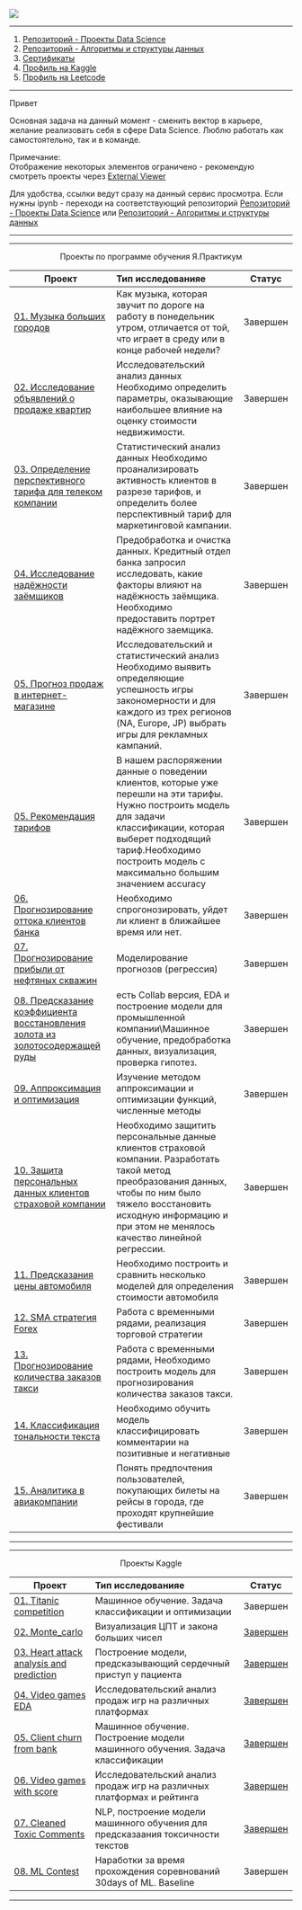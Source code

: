 ![](https://i.ibb.co/SyYP943/enterprise-data-science-1.png)
__________________________________________________________________________________________________________________________


01. [Репозиторий - Проекты Data Science](https://github.com/ArtyKrafty/Data_science_projects)  
02. [Репозиторий - Алгоритмы и структуры данных](https://github.com/ArtyKrafty/Algorithms)
03. [Сертификаты](https://github.com/ArtyKrafty/Data_science_projects/tree/main/certificates)
04. [Профиль на Kaggle](https://www.kaggle.com/artemsolomko)
05. [Профиль на Leetcode](https://leetcode.com/artysolomko/)


__________________________________________________________________________________________________________________________

Привет


Основная задача на данный момент - сменить вектор в карьере, желание реализовать себя в
сфере Data Science. Люблю работать как самостоятельно, так и в команде. 


Примечание:  
Отображение некоторых элементов ограничено - рекомендую смотреть проекты через [External Viewer](https://nbviewer.jupyter.org/github/ArtyKrafty/Data_science_projects/tree/9d86c5514664c670c928edbb1eb0f857e62e4e5e/)   

Для удобства, ссылки ведут сразу на данный сервис просмотра. Если нужны ipynb - переходи на соответствующий репозиторий [Репозиторий - Проекты Data Science](https://github.com/ArtyKrafty/Data_science_projects)  или [Репозиторий - Алгоритмы и структуры данных](https://github.com/ArtyKrafty/Algorithms)


__________________________________________________________________________________________________________________________
__________________________________________________________________________________________________________________________

<p align="center"> Проекты по программе обучения Я.Практикум </p align="center">





| **Проект** | **Тип исследованияe** | **Статус** |
| -------------------- | :--------------------- |:---------------------------:|
| [01. Музыка больших городов](https://nbviewer.jupyter.org/github/ArtyKrafty/Data_science_projects/blob/9d86c5514664c670c928edbb1eb0f857e62e4e5e/first_training_music/music_of_cities.ipynb) | Как музыка, которая звучит по дороге на работу в понедельник утром, отличается от той, что играет в среду или в конце рабочей недели? | Завершен |
| [02. Исследование объявлений о продаже квартир](https://nbviewer.jupyter.org/github/ArtyKrafty/Data_science_projects/blob/9d86c5514664c670c928edbb1eb0f857e62e4e5e/real_state_eda/real_state_eda.ipynb) | Исследовательский анализ данных Необходимо определить параметры, оказывающие наибольшее влияние на оценку стоимости недвижимости. | Завершен|
| [03. Определение перспективного тарифа для телеком компании](https://nbviewer.jupyter.org/github/ArtyKrafty/Data_science_projects/blob/9d86c5514664c670c928edbb1eb0f857e62e4e5e/Statistic_analyze/stat_analis.ipynb)| Статистический анализ данных Необходимо проанализировать активность клиентов в разрезе тарифов, и определить более перспективный тариф для маркетинговой кампании.| Завершен|
| [04. Исследование надёжности заёмщиков](https://nbviewer.jupyter.org/github/ArtyKrafty/Data_science_projects/blob/9d86c5514664c670c928edbb1eb0f857e62e4e5e/Borrowers/borrowers.ipynb) | Предобработка и очистка данных. Кредитный отдел банка запросил исследовать, какие факторы влияют на надёжность заёмщика. Необходимо предоставить портрет надёжного заемщика.| Завершен|
| [05. Прогноз продаж в интернет-магазине](https://nbviewer.jupyter.org/github/ArtyKrafty/Data_science_projects/blob/9d86c5514664c670c928edbb1eb0f857e62e4e5e/Games_EDA/games_eda.ipynb) | Исследовательский и статистический анализ Необходимо выявить определяющие успешность игры закономерности и для каждого из трех регионов (NA, Europe, JP) выбрать игры для рекламных кампаний.| Завершен|
| [05. Рекомендация тарифов](https://nbviewer.jupyter.org/github/ArtyKrafty/Data_science_projects/blob/9d86c5514664c670c928edbb1eb0f857e62e4e5e/intro_ml/intro_ml.ipynb) | В нашем распоряжении данные о поведении клиентов, которые уже перешли на эти тарифы. Нужно построить модель для задачи классификации, которая выберет подходящий тариф.Необходимо построить модель с максимально большим значением accuracy |Завершен|
| [06. Прогнозирование оттока клиентов банка](https://nbviewer.jupyter.org/github/ArtyKrafty/Data_science_projects/blob/9d86c5514664c670c928edbb1eb0f857e62e4e5e/churn_clients_bank/churn_bank.ipynb)|Необходимо спрогонозировать, уйдет ли клиент в ближайшее время или нет.| Завершен|
| [07. Прогнозирование прибыли от нефтяных скважин](https://nbviewer.jupyter.org/github/ArtyKrafty/Data_science_projects/blob/9d86c5514664c670c928edbb1eb0f857e62e4e5e/Oil_well_location/Oil_well_location.ipynb)| Моделирование прогнозов (регрессия)| Завершен|
| [08. Предсказание коэффициента восстановления золота из золотосодержащей руды](https://nbviewer.jupyter.org/github/ArtyKrafty/Data_science_projects/blob/9d86c5514664c670c928edbb1eb0f857e62e4e5e/Gold_prediction/gold_pred.ipynb) | есть Collab версия, EDA и построение модели для промышленной компании\\Машинное обучение, предобработка данных, визуализация, проверка гипотез.|Завершен|
| [09. Аппроксимация и оптимизация](https://nbviewer.jupyter.org/github/ArtyKrafty/Data_science_projects/blob/9d86c5514664c670c928edbb1eb0f857e62e4e5e/optimize/minimyze.ipynb)| Изучение методом аппроксимации и оптимизации функций, численные методы| Завершен|
| [10. Защита персональных данных клиентов страховой компании](https://nbviewer.jupyter.org/github/ArtyKrafty/Data_science_projects/blob/9d86c5514664c670c928edbb1eb0f857e62e4e5e/personal_data_protection/personal_data_protection.ipynb)| Необходимо защитить персональные данные клиентов страховой компании. Разработать такой метод преобразования данных, чтобы по ним было тяжело восстановить исходную информацию и при этом не менялось качество линейной регрессии.| Завершен|
| [11. Предсказания цены автомобиля](https://nbviewer.jupyter.org/github/ArtyKrafty/Data_science_projects/blob/9d86c5514664c670c928edbb1eb0f857e62e4e5e/auto_price_prediction/autos.ipynb)| Необходимо построить и сравнить несколько моделей для определения стоимости автомобиля| Завершен|
| [12. SMA стратегия Forex](https://nbviewer.jupyter.org/github/ArtyKrafty/Data_science_projects/blob/9d86c5514664c670c928edbb1eb0f857e62e4e5e/sma_trading_forex/SMAtrading.ipynb)| Работа с временными рядами, реализация торговой стратегии| Завершен|
| [13. Прогнозирование количества заказов такси](https://nbviewer.jupyter.org/github/ArtyKrafty/Data_science_projects/blob/9d86c5514664c670c928edbb1eb0f857e62e4e5e/time_series_taxi/taxi_time_series.ipynb)| Работа с временными рядами, Необходимо построить модель для прогнозирования количества заказов такси.| Завершен|
| [14. Классификация тональности текста](https://nbviewer.jupyter.org/github/ArtyKrafty/Data_science_projects/blob/9d86c5514664c670c928edbb1eb0f857e62e4e5e/toxic_comments_BERT/toxic_comments_BERT.ipynb)| Необходимо обучить модель классифицировать комментарии на позитивные и негативные| Завершен|
| [15. Аналитика в авиакомпании](https://nbviewer.jupyter.org/github/ArtyKrafty/Data_science_projects/blob/main/data_extraction_and_and_avia/avia_tickets.ipynb)|Понять предпочтения пользователей, покупающих билеты на рейсы в города, где проходят крупнейшие фестивали|Завершен|
__________________________________________________________________________________________________________________________
__________________________________________________________________________________________________________________________

<p align="center"> Проекты Kaggle </p align="center">


| **Проект** | **Тип исследованияe** | **Статус** |
| -------------------- | :--------------------- |:---------------------------:|
| [01. Titanic competition](https://nbviewer.jupyter.org/github/ArtyKrafty/Data_science_projects/blob/9d86c5514664c670c928edbb1eb0f857e62e4e5e/Titanic/Titanic.ipynb)| Машинное обучение. Задача классификации и оптимизации | Завершен|
| [02. Monte_carlo](https://nbviewer.jupyter.org/github/ArtyKrafty/Data_science_projects/blob/9d86c5514664c670c928edbb1eb0f857e62e4e5e/monte_carlo_method/monte_carlo.ipynb)| Визуализация ЦПТ и закона больших чисел| [Завершен](https://www.kaggle.com/artemsolomko/understanding-the-law-of-large-numbers-bootstrap) |
| [03. Heart attack analysis and prediction](https://nbviewer.jupyter.org/github/ArtyKrafty/Data_science_projects/blob/9d86c5514664c670c928edbb1eb0f857e62e4e5e/heart_attack_eda_and_pred/heart-attack-analysis-and-prediction.ipynb) | Построение модели, предсказывающий сердечный приступ у пациента| [Завершен](https://www.kaggle.com/artemsolomko/heart-attack-analysis-and-prediction)|
| [04. Video games EDA](https://nbviewer.jupyter.org/github/ArtyKrafty/Data_science_projects/blob/9d86c5514664c670c928edbb1eb0f857e62e4e5e/Video_games_kaggle/Video_Game_Sales.ipynb)| Исследовательский анализ продаж игр на различных платформах|[Завершен](https://www.kaggle.com/artemsolomko/video-game-sales-eda)|
| [05. Client churn from bank](https://nbviewer.jupyter.org/github/ArtyKrafty/Data_science_projects/blob/9d86c5514664c670c928edbb1eb0f857e62e4e5e/Churn_bank_kaggle%20version/churn_kaggel_ipynb_.ipynb)|Машинное обучение. Построение модели машинного обучения. Задача классификации|[Завершен](https://www.kaggle.com/artemsolomko/customer-churn-prediction)|
| [06. Video games with score](https://nbviewer.jupyter.org/github/ArtyKrafty/Data_science_projects/blob/9d86c5514664c670c928edbb1eb0f857e62e4e5e/video_games_with_score_%20kagg/Video_Game_Sales_with_Ratings_ipynb_.ipynb) |Исследовательский анализ продаж игр на различных платформах и рейтинга|[Завершен](https://www.kaggle.com/artemsolomko/video-games-sales-with-score-eda-and-stat-test)|
| [07. Cleaned Toxic Comments](https://nbviewer.jupyter.org/github/ArtyKrafty/Data_science_projects/blob/main/toxic_comments_kaggle/toxic-comments-disbert-and-stacking.ipynb)|NLP, построение модели машинного обучения для предсказаания токсичности текстов|[Завершен](https://www.kaggle.com/artemsolomko/toxic-comments-disbert-and-stacking)|
| [08. ML Contest](https://nbviewer.jupyter.org/github/ArtyKrafty/Data_science_projects/blob/main/Kaggle_30ML_baseline/30ML_LGBM_clean__catboost__Keras.ipynb)|Наработки за время прохождения соревнований 30days of ML. Baseline|Завершен|

__________________________________________________________________________________________________________________________





